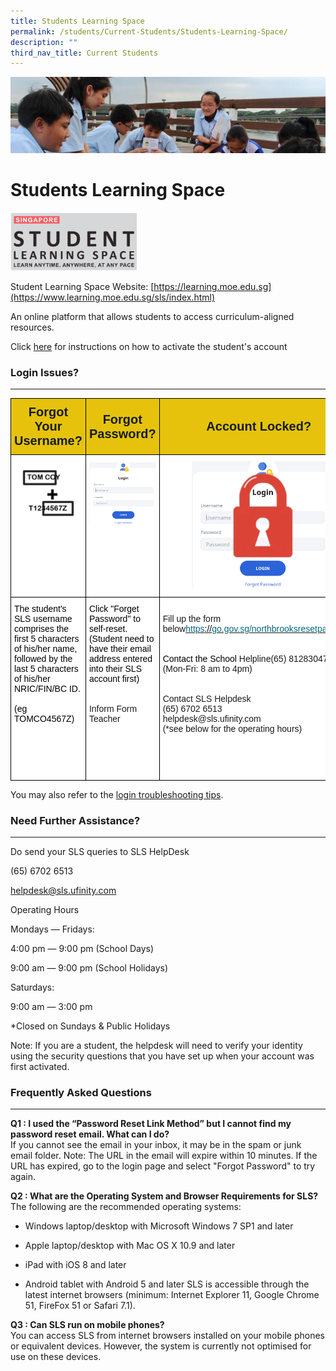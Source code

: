 ```yaml
---
title: Students Learning Space
permalink: /students/Current-Students/Students-Learning-Space/
description: ""
third_nav_title: Current Students
---
```

![](/images/Parentsbanner.jpg)


Students Learning Space
=======================

<img src="/images/sls.png" style="width:40%">

Student Learning Space Website: [https://learning.moe.edu.sg](https://www.learning.moe.edu.sg/sls/index.html) 



An online platform that allows students to access curriculum-aligned resources.

Click [here](/files/sls.pdf) for instructions on how to activate the student's account  


### Login Issues?
----------------------------


<style type="text/css">
.tg  {border-collapse:collapse;border-spacing:0;}
.tg td{border-color:black;border-style:solid;border-width:1px;font-family:Arial, sans-serif;font-size:14px;
  overflow:hidden;padding:10px 5px;word-break:normal;}
.tg th{border-color:black;border-style:solid;border-width:1px;font-family:Arial, sans-serif;font-size:14px;
  font-weight:normal;overflow:hidden;padding:10px 5px;word-break:normal;}
.tg .tg-m5dr{background-color:#E6C20C;color:#141D1C;font-size:20px;font-weight:bold;text-align:center;vertical-align:middle}
.tg .tg-7yig{background-color:#FFF;text-align:center;vertical-align:top}
.tg .tg-zr06{background-color:#FFF;text-align:left;vertical-align:middle}
.tg .tg-ktyi{background-color:#FFF;text-align:left;vertical-align:top}
</style>
<table class="tg">
<thead>
  <tr>
    <th class="tg-m5dr"><span style="color:#141D1C;background-color:#E6C20C">Forgot Your Username?</span></th>
    <th class="tg-m5dr"><span style="color:#141D1C;background-color:#E6C20C">Forgot Password?</span></th>
    <th class="tg-m5dr"><span style="color:#141D1C;background-color:#E6C20C">Account Locked?</span></th>
  </tr>
</thead>
<tbody>
  <tr>
    <td class="tg-7yig"><img src="/images/SLS1.png" style="width:100%"></td>
    <td class="tg-7yig"><img src="/images/SLS2.png" style="width:100%"></td>
    <td class="tg-7yig"><img src="/images/SLS3.png" style="width:70%"></td>
  </tr>
  <tr>
    <td class="tg-zr06"><span style="color:#000;background-color:#FFF">The student's SLS username comprises the first 5 characters of his/her name, followed by the last 5 characters of his/her NRIC/FIN/BC ID. </span><br><br><span style="color:#000;background-color:#FFF">(eg TOMCO4567Z)</span><br><br><br><br><br><br></td>
    <td class="tg-ktyi"><span style="color:black;background-color:transparent">Click "Forget Password" to self-reset. (Student need to have their email address entered into their SLS account first)</span><br><br><br>Inform Form Teacher<br><br><br><br><br><br></td>
    <td class="tg-ktyi"><br>Fill up the form below<a href="https://northbrookssec-moe-edu-sg.cwp-stg.sg/students/current-students/goog_1360109335"><span style="color:#06667E">https</span></a><a href="https://northbrookssec-moe-edu-sg.cwp-stg.sg/students/current-students/goog_1360109335"><span style="color:black;background-color:transparent">://</span></a><a href="http://go.gov.sg/northbrooksresetpassword"><span style="color:#06667E">go.gov.sg/northbrooksresetpassword</span></a><br><br><br><span style="color:black">Contact the School </span>Helpline(65) 81283047<br>(Mon-Fri: 8 am to 4pm)<br><br><br>Contact SLS Helpdesk<br>(<span style="background-color:transparent">65) 6702 6513</span><br>helpdesk@sls.ufinity.com<br>(*see below for the operating hours)</td>
  </tr>
</tbody>
</table>



You may also refer to the [login troubleshooting tips](https://static.learning.moe.edu.sg/sls-user-guide/vle/logintroubleshooting/index.html).

### **Need Further Assistance?**
----------------------------

Do send your SLS queries to SLS HelpDesk

(65) 6702 6513

helpdesk@sls.ufinity.com

  

Operating Hours

Mondays ― Fridays:

4:00 pm ― 9:00 pm (School Days)

9:00 am ― 9:00 pm (School Holidays)

  

Saturdays:

9:00 am ― 3:00 pm

\*Closed on Sundays & Public Holidays

  

Note: If you are a student, the helpdesk will need to verify your identity using the security questions that you have set up when your account was first activated.

### Frequently Asked Questions
--------------------------

**Q1 : I used the “Password Reset Link Method” but I cannot find my password reset email. What can I do?**  
If you cannot see the email in your inbox, it may be in the spam or junk email folder. Note: The URL in the email will expire within 10 minutes. If the URL has expired, go to the login page and select "Forgot Password" to try again.    
  
**Q2 : What are the Operating System and Browser Requirements for SLS?**  
The following are the recommended operating systems:  

*   Windows laptop/desktop with Microsoft Windows 7 SP1 and later   
    
*   Apple laptop/desktop with Mac OS X 10.9 and later   
    
*   iPad with iOS 8 and later   
    
*   Android tablet with Android 5 and later SLS is accessible through the latest internet browsers (minimum: Internet Explorer 11, Google Chrome 51, FireFox 51 or Safari 7.1).     
    

  
**Q3 : Can SLS run on mobile phones?**  
You can access SLS from internet browsers installed on your mobile phones or equivalent devices. However, the system is currently not optimised for use on these devices.